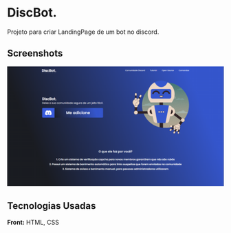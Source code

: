 
# DiscBot. 

Projeto para criar LandingPage de um bot no discord.




## Screenshots

![App Screenshot](https://github.com/rafaelpdemelo/DiscBot./blob/master/captura-de-tela.png)


## Tecnologias Usadas

**Front:** HTML, CSS




